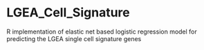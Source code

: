 # LGEA_Cell_Signature

R implementation of elastic net based logistic regression model for predicting the LGEA single cell signature genes
